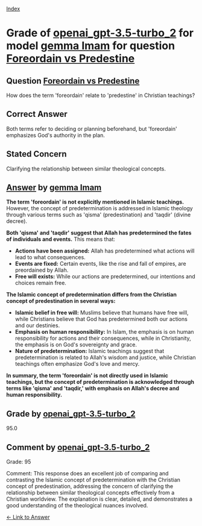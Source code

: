 
[Index](../../../../index.md)
# Grade of [openai_gpt-3.5-turbo_2](../../../grading_models/openai_gpt-3.5-turbo_2.md) for model [gemma Imam](../../../answering_models/gemma_Imam.md) for question [Foreordain vs Predestine](../../../questions/Foreordain_vs_Predestine.md)

## Question [Foreordain vs Predestine](../../../questions/Foreordain_vs_Predestine.md)
How does the term 'foreordain' relate to 'predestine' in Christian teachings?

## Correct Answer
Both terms refer to deciding or planning beforehand, but 'foreordain' emphasizes God's authority in the plan.

## Stated Concern
Clarifying the relationship between similar theological concepts.

## [Answer](../Foreordain_vs_Predestine.md) by [gemma Imam](../../../answering_models/gemma_Imam.md)
**The term 'foreordain' is not explicitly mentioned in Islamic teachings.** However, the concept of predetermination is addressed in Islamic theology through various terms such as 'qisma' (predestination) and 'taqdir' (divine decree).

**Both 'qisma' and 'taqdir' suggest that Allah has predetermined the fates of individuals and events.** This means that:

* **Actions have been assigned:** Allah has predetermined what actions will lead to what consequences.
* **Events are fixed:** Certain events, like the rise and fall of empires, are preordained by Allah.
* **Free will exists:** While our actions are predetermined, our intentions and choices remain free.

**The Islamic concept of predetermination differs from the Christian concept of predestination in several ways:**

* **Islamic belief in free will:** Muslims believe that humans have free will, while Christians believe that God has predetermined both our actions and our destinies.
* **Emphasis on human responsibility:** In Islam, the emphasis is on human responsibility for actions and their consequences, while in Christianity, the emphasis is on God's sovereignty and grace.
* **Nature of predetermination:** Islamic teachings suggest that predetermination is related to Allah's wisdom and justice, while Christian teachings often emphasize God's love and mercy.

**In summary, the term 'foreordain' is not directly used in Islamic teachings, but the concept of predetermination is acknowledged through terms like 'qisma' and 'taqdir,' with emphasis on Allah's decree and human responsibility.**

## Grade by [openai_gpt-3.5-turbo_2](../../../grading_models/openai_gpt-3.5-turbo_2.md)
95.0

## Comment by [openai_gpt-3.5-turbo_2](../../../grading_models/openai_gpt-3.5-turbo_2.md)
Grade: 95

Comment: This response does an excellent job of comparing and contrasting the Islamic concept of predetermination with the Christian concept of predestination, addressing the concern of clarifying the relationship between similar theological concepts effectively from a Christian worldview. The explanation is clear, detailed, and demonstrates a good understanding of the theological nuances involved.

[&lt;- Link to Answer](../Foreordain_vs_Predestine.md)
